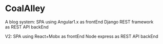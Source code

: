 # CoalAlley

A blog system:
  SPA using Angular1.x as frontEnd
  Django REST framework as REST API backEnd

V2:
  SPA using React+Mobx as frontEnd
  Node express as REST API backEnd
